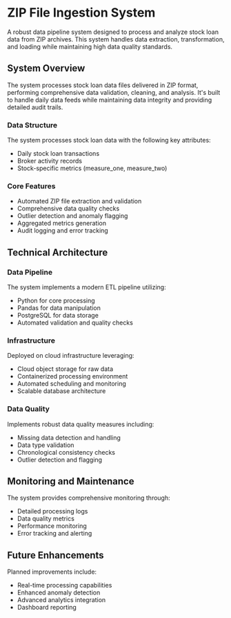 # ZIP File Ingestion System

A robust data pipeline system designed to process and analyze stock loan data from ZIP archives. This system handles data extraction, transformation, and loading while maintaining high data quality standards.

## System Overview

The system processes stock loan data files delivered in ZIP format, performing comprehensive data validation, cleaning, and analysis. It's built to handle daily data feeds while maintaining data integrity and providing detailed audit trails.

### Data Structure

The system processes stock loan data with the following key attributes:
- Daily stock loan transactions
- Broker activity records
- Stock-specific metrics (measure_one, measure_two)

### Core Features

- Automated ZIP file extraction and validation
- Comprehensive data quality checks
- Outlier detection and anomaly flagging
- Aggregated metrics generation
- Audit logging and error tracking

## Technical Architecture

### Data Pipeline

The system implements a modern ETL pipeline utilizing:
- Python for core processing
- Pandas for data manipulation
- PostgreSQL for data storage
- Automated validation and quality checks

### Infrastructure

Deployed on cloud infrastructure leveraging:
- Cloud object storage for raw data
- Containerized processing environment
- Automated scheduling and monitoring
- Scalable database architecture

### Data Quality

Implements robust data quality measures including:
- Missing data detection and handling
- Data type validation
- Chronological consistency checks
- Outlier detection and flagging

## Monitoring and Maintenance

The system provides comprehensive monitoring through:
- Detailed processing logs
- Data quality metrics
- Performance monitoring
- Error tracking and alerting

## Future Enhancements

Planned improvements include:
- Real-time processing capabilities
- Enhanced anomaly detection
- Advanced analytics integration
- Dashboard reporting
